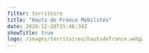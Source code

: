```yaml
---
filter: territoire
title: "Hauts de France Mobilités"
date: 2020-12-28T15:46:34Z
showTitle: true
logo: /images/territoires/hautsdefrance.webp
---
```


